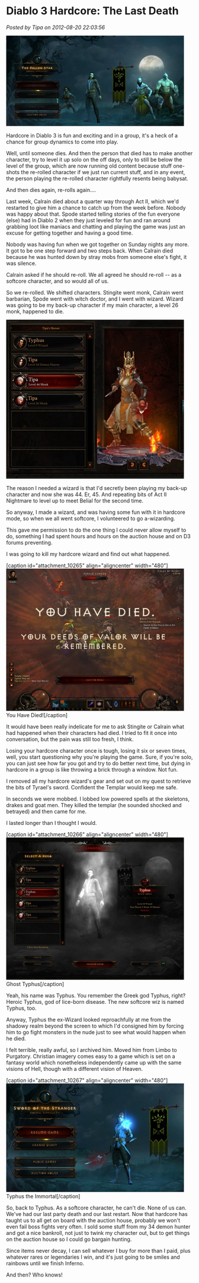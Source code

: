 # Diablo 3 Hardcore: The Last Death

*Posted by Tipa on 2012-08-20 22:03:56*

[![](../uploads/2012/08/Diablo-III-2012-08-19-22-54-48-56-480x244.jpg "Softcore")](../uploads/2012/08/Diablo-III-2012-08-19-22-54-48-56.jpg)

Hardcore in Diablo 3 is fun and exciting and in a group, it's a heck of a chance for group dynamics to come into play.

Well, until someone dies. And then the person that died has to make another character, try to level it up solo on the off days, only to still be below the level of the group, which are now running old content because stuff one-shots the re-rolled character if we just run current stuff, and in any event, the person playing the re-rolled character rightfully resents being babysat.

And then dies again, re-rolls again....

Last week, Calrain died about a quarter way through Act II, which we'd restarted to give him a chance to catch up from the week before. Nobody was happy about that. Spode started telling stories of the fun everyone (else) had in Diablo 2 when they just leveled for fun and ran around grabbing loot like maniacs and chatting and playing the game was just an excuse for getting together and having a good time.

Nobody was having fun when we got together on Sunday nights any more. It got to be one step forward and two steps back. When Calrain died because he was hunted down by stray mobs from someone else's fight, it was silence.

Calrain asked if he should re-roll. We all agreed he should re-roll -- as a softcore character, and so would all of us.

So we re-rolled. We shifted characters. Stingite went monk, Calrain went barbarian, Spode went with witch doctor, and I went with wizard. Wizard was going to be my back-up character if my main character, a level 26 monk, happened to die.

[![](../uploads/2012/08/Diablo-III-2012-08-20-18-31-54-50-480x429.jpg "Level 44, er, 45 hardcore monk")](../uploads/2012/08/Diablo-III-2012-08-20-18-31-54-50.jpg)

The reason I needed a wizard is that I'd secretly been playing my back-up character and now she was 44. Er, 45. And repeating bits of Act II Nightmare to level up to meet Belial for the second time.

So anyway, I made a wizard, and was having some fun with it in hardcore mode, so when we all went softcore, I volunteered to go a-wizarding.

This gave me permission to do the one thing I could never allow myself to do, something I had spent hours and hours on the auction house and on D3 forums preventing.

I was going to kill my hardcore wizard and find out what happened.

[caption id="attachment\_10265" align="aligncenter" width="480"][![](../uploads/2012/08/Diablo-III-2012-08-20-18-29-49-01-480x384.jpg "You Have Died!")](../uploads/2012/08/Diablo-III-2012-08-20-18-29-49-01.jpg) You Have Died![/caption]

It would have been really indelicate for me to ask Stingite or Calrain what had happened when their characters had died. I tried to fit it once into conversation, but the pain was still too fresh, I think.

Losing your hardcore character once is tough, losing it six or seven times, well, you start questioning why you're playing the game. Sure, if you're solo, you can just see how far you got and try to do better next time, but dying in hardcore in a group is like throwing a brick through a window. Not fun.

I removed all my hardcore wizard's gear and set out on my quest to retrieve the bits of Tyrael's sword. Confident the Templar would keep me safe.

In seconds we were mobbed. I lobbed low powered spells at the skeletons, drakes and goat men. They killed the templar (he sounded shocked and betrayed) and then came for me.

I lasted longer than I thought I would.

[caption id="attachment\_10266" align="aligncenter" width="480"][![](../uploads/2012/08/Diablo-III-2012-08-20-18-30-16-60-480x384.jpg "Ghost Typhus")](../uploads/2012/08/Diablo-III-2012-08-20-18-30-16-60.jpg) Ghost Typhus[/caption]

Yeah, his name was Typhus. You remember the Greek god Typhus, right? Heroic Typhus, god of lice-born disease. The new softcore wiz is named Typhus, too. 

Anyway, Typhus the ex-Wizard looked reproachfully at me from the shadowy realm beyond the screen to which I'd consigned him by forcing him to go fight monsters in the nude just to see what would happen when he died.

I felt terrible, really awful, so I archived him. Moved him from Limbo to Purgatory. Christian imagery comes easy to a game which is set on a fantasy world which nonetheless independently came up with the same visions of Hell, though with a different vision of Heaven.

[caption id="attachment\_10267" align="aligncenter" width="480"][![](../uploads/2012/08/Diablo-III-2012-08-20-22-43-14-93-480x293.jpg "Typhus the Immortal")](../uploads/2012/08/Diablo-III-2012-08-20-22-43-14-93.jpg) Typhus the Immortal[/caption]

So, back to Typhus. As a softcore character, he can't die. None of us can. We've had our last party death and our last restart. Now that hardcore has taught us to all get on board with the auction house, probably we won't even fail boss fights very often. I sold some stuff from my 34 demon hunter and got a nice bankroll, not just to twink my character out, but to get things on the auction house so I could go bargain hunting.

Since items never decay, I can sell whatever I buy for more than I paid, plus whatever rares or legendaries I win, and it's just going to be smiles and rainbows until we finish Inferno.

And then? Who knows!

